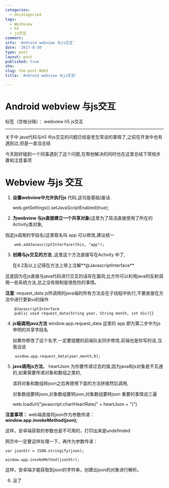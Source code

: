 ```yaml
---
categories:
  - Uncategoried
tags:
  - Weibview
  - h5
  - js交互
comment: 
info: 'Android webview 与js交互'
date: '2017-8-30'
type: post
layout: post
published: true
sha: 
slug: the-post-8663
title: 'Android webview 与js交互'

---
```

# Android webview 与js交互

标签（空格分隔）： weibview h5 js交互

---

关于中  java代码与h5 中js交互的问题已经是老生常谈的事情了,之前在开发中也有遇到过,但是一直没总结

今天刚好碰到一个同事遇到了这个问题,在帮他解决的同时也在这里总结下常规步骤和注意事项


# Webview 与js 交互


1. **设置webview中允许执行js** 代码,这句是基础(废话.


    web.getSettings().setJavaScriptEnabled(true); 

 

2. **为webview 与js直接建立一个共享对象**(这里为了简洁直接使用了所在的Activity类对象,

  指定js调用的字段名(这里取名叫 app 可以修改,建议统一

        web.addJavascriptInterface(this, "app");

3. **创建与js交互的方法** ,这里这个方法直接写在Activity 中了, 

   在4.2及以上记得在方法上带上注解**@JavascriptInterface**

  这是因为在js直接与java代码进行交互的话存在漏洞,比方你可以利用java的反射调用一些系统方法,总之没有限制是很危险的事情。

   **注意**: request_data  js所调用的java端的所有方法会在子线程中执行,不要直接在方法中进行更新ui的操作

        @JavascriptInterface
        public void request_data(String year, String month, int dic){}



4. **js端调用java方法** window.app.request_data  这里的 app 即为第二步中为js申明的共享字段名

   如果你修改了这个名字,一定要提醒的前端队友同步修改,前端也是你写的话,当我没说

  

        window.app.request_data(year,month,0);




5. **java调用js方法**。 heartJson 为你要传递过去的值,因为java和js对象是不互通的,如果需要传递对象和数组之类的,

   请将对象和数组转json之后再使用下面的方法拼接然后调用,

   对象数组要转json,对象数组要转json,对象数组要转json 重要的事情说三遍

   

    web.loadUrl("javascript:chartHeartRate(" + heartJson + ")")


**注意事项：**
web端直接将json作为参数传递：**window.app.invokeMethod(json);**

这样，安卓端获取的参数也是不可用的，打印出来是undefinded

网页中一定要这样处理一下，再作为参数传递：

    var jsonStr = JSON.stringify(json);
    
    window.app.invokeMethod(jsonStr);

这样，安卓端才能获取到json的字符串，创建出json的对象进行解析。

 6. 没了







